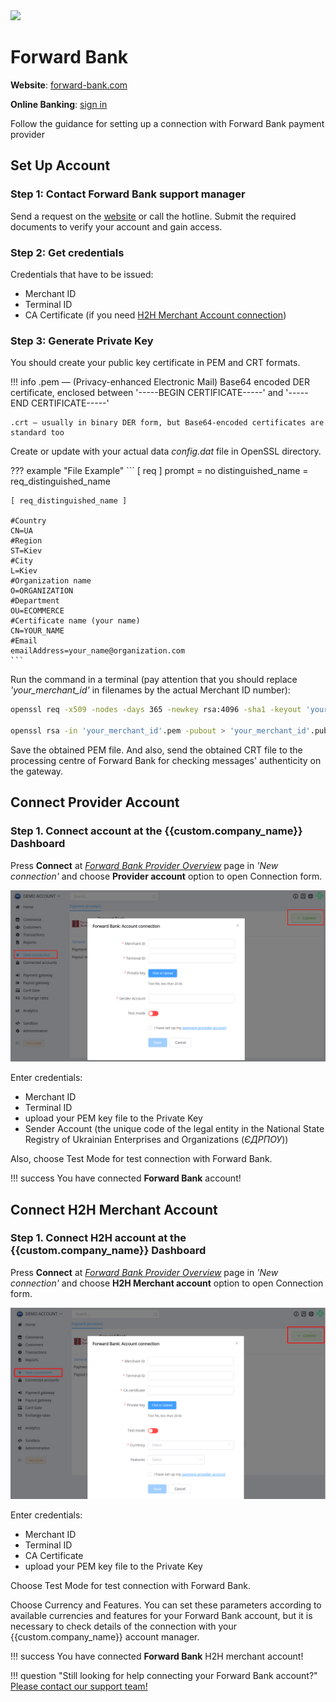 <img src="https://static.openfintech.io/payment_providers/forwardbank/logo.svg?w=400" width="400px" >

# Forward Bank

**Website**: [forward-bank.com](https://www.forward-bank.com/)

**Online Banking**: [sign in](https://ifobs.forward-bank.com:7002/ifobsClient/LoginShow.action?localeName=en)

Follow the guidance for setting up a connection with Forward Bank payment provider

## Set Up Account

### Step 1: Contact Forward Bank support manager

Send a request on the [website](https://www.forward-bank.com/faq/ask/) or call the hotline. Submit the required documents to verify your account and gain access.

### Step 2: Get credentials

Credentials that have to be issued:

* Merchant ID
* Terminal ID
* CA Certificate (if you need [H2H Merchant Account connection](#connect-h2h-merchant-account))

### Step 3: Generate Private Key

You should create your public key certificate in PEM and CRT formats.

!!! info
    .pem — (Privacy-enhanced Electronic Mail) Base64 encoded DER certificate, enclosed between '-----BEGIN CERTIFICATE-----' and '-----END CERTIFICATE-----'

    .crt — usually in binary DER form, but Base64-encoded certificates are standard too

Create or update with your actual data *config.dat* file in OpenSSL directory.

??? example "File Example"
    ```
    [ req ]
    prompt	= no
    distinguished_name	= req_distinguished_name

    [ req_distinguished_name ]

    #Country
    CN=UA
    #Region
    ST=Kiev
    #City
    L=Kiev
    #Organization name
    O=ORGANIZATION
    #Department
    OU=ECOMMERCE
    #Certificate name (your name)
    CN=YOUR_NAME
    #Email
    emailAddress=your_name@organization.com
    ```

Run the command in a terminal (pay attention that you should replace *'your_merchant_id'* in filenames by the actual Merchant ID number):

```bash
openssl req -x509 -nodes -days 365 -newkey rsa:4096 -sha1 -keyout 'your_merchant_id'.pem -config config.dat -out xs_'your_merchant_id'_cert.crt

openssl rsa -in 'your_merchant_id'.pem -pubout > 'your_merchant_id'.pub
```

Save the obtained PEM file. And also, send the obtained CRT file to the processing centre of Forward Bank for checking messages' authenticity on the gateway.

## Connect Provider Account

### Step 1. Connect account at the {{custom.company_name}} Dashboard

Press **Connect** at [*Forward Bank Provider Overview*]({{custom.dashboard_base_url}}connect-directory/payment-providers/forwardbank/general) page in *'New connection'* and choose **Provider account** option to open Connection form.

![Connect](images/provider-account.png)

Enter credentials:

* Merchant ID
* Terminal ID
* upload your PEM key file to the Private Key
* Sender Account (the unique code of the legal entity in the National State Registry of Ukrainian Enterprises and Organizations (*ЄДРПОУ*))

Also, choose Test Mode for test connection with Forward Bank.

!!! success
    You have connected **Forward Bank** account!

## Connect H2H Merchant Account

### Step 1. Connect H2H account at the {{custom.company_name}} Dashboard

Press **Connect** at [*Forward Bank Provider Overview*]({{custom.dashboard_base_url}}connect-directory/payment-providers/forwardbank/general) page in *'New connection'* and choose **H2H Merchant account** option to open Connection form.

![Connect](images/h2h-merchant-account.png)

Enter credentials:

* Merchant ID
* Terminal ID
* CA Certificate
* upload your PEM key file to the Private Key

Choose Test Mode for test connection with Forward Bank.

Choose Currency and Features. You can set these parameters according to available currencies and features for your Forward Bank account, but it is necessary to check details of the connection with your {{custom.company_name}} account manager.

!!! success
    You have connected **Forward Bank** H2H merchant account!

!!! question "Still looking for help connecting your Forward Bank account?"
    <!--email_off-->[Please contact our support team!](mailto:{{custom.support_email}})<!--/email_off-->
